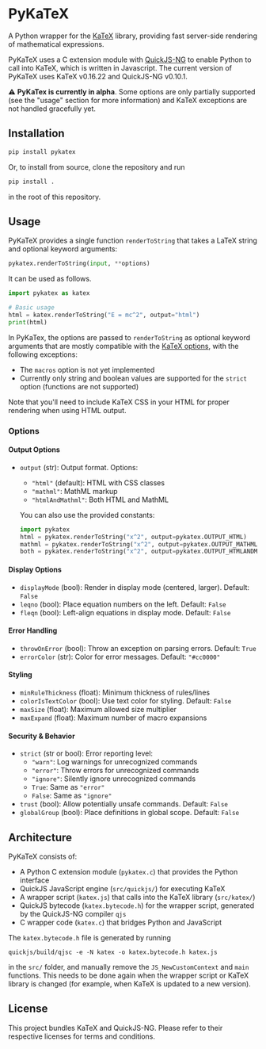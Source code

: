 # PyKaTeX

A Python wrapper for the [KaTeX](https://katex.org/) library, providing fast server-side rendering of mathematical expressions.

PyKaTeX uses a C extension module with [QuickJS-NG](https://github.com/quickjs-ng/quickjs) to enable Python to call into KaTeX, which is written in Javascript. The current version of PyKaTeX uses KaTeX v0.16.22 and QuickJS-NG v0.10.1.

⚠️ **PyKaTex is currently in alpha**. Some options are only partially supported  (see the "usage" section for more information) and KaTeX exceptions are not handled gracefully yet.


## Installation

```bash
pip install pykatex
```

Or, to install from source, clone the repository and run
```bash
pip install .
```

in the root of this repository.


## Usage

PyKaTeX provides a single function `renderToString` that takes a LaTeX string and optional keyword arguments:

```python
pykatex.renderToString(input, **options)
```

It can be used as follows.

```python
import pykatex as katex

# Basic usage
html = katex.renderToString("E = mc^2", output="html")
print(html)
```

In PyKaTex, the options are passed to `renderToString` as optional keyword arguments that are mostly compatible with the [KaTeX options](https://katex.org/docs/options), with the following exceptions:
-  The `macros` option is not yet implemented
- Currently only string and boolean values are supported for the `strict` option (functions are not supported)

Note that you'll need to include KaTeX CSS in your HTML for proper rendering when using HTML output.


### Options

#### Output Options
- `output` (str): Output format. Options:
  - `"html"` (default): HTML with CSS classes
  - `"mathml"`: MathML markup  
  - `"htmlAndMathml"`: Both HTML and MathML
  
  You can also use the provided constants:
  ```python
  import pykatex
  html = pykatex.renderToString("x^2", output=pykatex.OUTPUT_HTML)
  mathml = pykatex.renderToString("x^2", output=pykatex.OUTPUT_MATHML)
  both = pykatex.renderToString("x^2", output=pykatex.OUTPUT_HTMLANDMATHML)
  ```


#### Display Options
- `displayMode` (bool): Render in display mode (centered, larger). Default: `False`
- `leqno` (bool): Place equation numbers on the left. Default: `False`
- `fleqn` (bool): Left-align equations in display mode. Default: `False`


#### Error Handling
- `throwOnError` (bool): Throw an exception on parsing errors. Default: `True`
- `errorColor` (str): Color for error messages. Default: `"#cc0000"`


#### Styling
- `minRuleThickness` (float): Minimum thickness of rules/lines
- `colorIsTextColor` (bool): Use text color for styling. Default: `False`
- `maxSize` (float): Maximum allowed size multiplier
- `maxExpand` (float): Maximum number of macro expansions


#### Security & Behavior  
- `strict` (str or bool): Error reporting level:
  - `"warn"`: Log warnings for unrecognized commands
  - `"error"`: Throw errors for unrecognized commands  
  - `"ignore"`: Silently ignore unrecognized commands
  - `True`: Same as `"error"`
  - `False`: Same as `"ignore"`
- `trust` (bool): Allow potentially unsafe commands. Default: `False`
- `globalGroup` (bool): Place definitions in global scope. Default: `False`


## Architecture

PyKaTeX consists of:
- A Python C extension module (`pykatex.c`) that provides the Python interface
- QuickJS JavaScript engine (`src/quickjs/`) for executing KaTeX
- A wrapper script (`katex.js`) that calls into the KaTeX library (`src/katex/`)
- QuickJS bytecode (`katex.bytecode.h`) for the wrapper script, generated by the QuickJS-NG compiler `qjs`
- C wrapper code (`katex.c`) that bridges Python and JavaScript

The `katex.bytecode.h` file is generated by running
```
quickjs/build/qjsc -e -N katex -o katex.bytecode.h katex.js
```

in the `src/` folder, and manually remove the `JS_NewCustomContext` and `main` functions. This needs to be done again when the wrapper script or KaTeX library is changed (for example, when KaTeX is updated to a new version).


## License

This project bundles KaTeX and QuickJS-NG. Please refer to their respective licenses for terms and conditions.